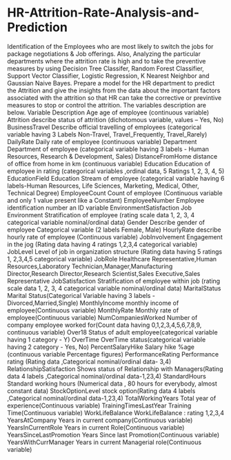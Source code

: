 # HR-Attrition-Rate-Analysis-and-Prediction
Identification of the Employees who are most likely to switch the jobs for package negotiations &amp; Job offerings. Also, Analyzing the particular departments where the attrition rate is high and to take the preventive measures by using Decision Tree Classifer, Random Forest Classifier, Support Vector Classifier, Logistic Regression, K Nearest Neighbor and Gaussian Naive Bayes.
Prepare a model for the HR department to predict the Attrition and give the insights from the data
about the important factors associated with the attrition so that HR can take the corrective or
previntive measures to stop or control the attrition.
The variables description are below.
Variable Description
Age age of employee (continuous variable)
Attrition describe status of attrition (dichotomous variable, values – Yes,
No)
BusinessTravel Describe official travelling of employees (categorical variable
having 3 Labels Non-Travel, Travel_Frequently, Travel_Rarely)
DailyRate Daily rate of employee (continuous variable)
Department Department of employee (categorical variable having 3 labels -
Human Resources, Research & Development, Sales)
DistanceFromHome distance of office from home in km (continuous variable)
Education Education of employee in rating (categorical variables ,ordinal
data, 5 Ratings 1, 2, 3, 4, 5)
EducationField Education Stream of employee (categorical variable having 6
labels-Human Resources, Life Sciences, Marketing, Medical,
Other, Technical Degree)
EmployeeCount Count of employee (Continuous variable and only 1 value present
like a Constant)
EmployeeNumber Employee identification number an ID variable
EnvironmentSatisfaction Job Environment Stratification of employee (rating scale data 1,
2, 3, 4 categorical variable nominal/ordinal data)
Gender Describe gender of employee Categorical variable (2 labels
Female, Male)
HourlyRate describe hourly rate of employee (Continuous variable)
JobInvolvement Engagement in the jog (Rating data having 4 ratings 1,2,3,4
categorical variable)
JobLevel Level of job in organization structure (Rating data having 5
ratings 1, 2,3,4,5 categorical variable)
JobRole Healthcare Representative,Human Resources,Laboratory
Technician,Manager,Manufacturing Director,Research
Director,Research Scientist,Sales Executive,Sales Representative
JobSatisfaction Stratification of employee within job (rating scale data 1, 2, 3, 4
categorical variable nominal/ordinal data)
MaritalStatus Marital Status(Categorical Variable having 3 labels -
Divorced,Married,Single)
MonthlyIncome monthly income of employee(Continuous variable)
MonthlyRate Monthly rate of employee(Continuous variable)
NumCompaniesWorked Number of company employee worked for(Count data having
0,1,2,3,4,5,6,7,8,9, continuous variable)
Over18 Status of adult employee(categorical variable having 1 category -
Y)
OverTime OverTime status(categorical variable having 2 category - Yes,
No)
PercentSalaryHike Salary hike %age (continuous variable Percentage figures)
PerformanceRating Performance rating (Rating data ,Categorical nominal/ordinal
data- 3,4)
RelationshipSatisfaction Shows status of Relationship with Managers(Rating data 4
labels ,Categorical nominal/ordinal data-1,23,4)
StandardHours Standard working hours (Numerical data , 80 hours for
everybody, almost constant data)
StockOptionLevel stock option(Rating data 4 labels ,Categorical nominal/ordinal
data-1,23,4)
TotalWorkingYears Total year of experience(Continuous variable)
TrainingTimesLastYear Training Time(Continuous variable)
WorkLifeBalance WorkLifeBalance : rating 1,2,3,4
YearsAtCompany Years in current company(Continuous variable)
YearsInCurrentRole Years in current Role(Continuous variable)
YearsSinceLastPromotion Years Since last Promotion(Continuous variable)
YearsWithCurrManager Years in current Managerial role(Continuous variable)
